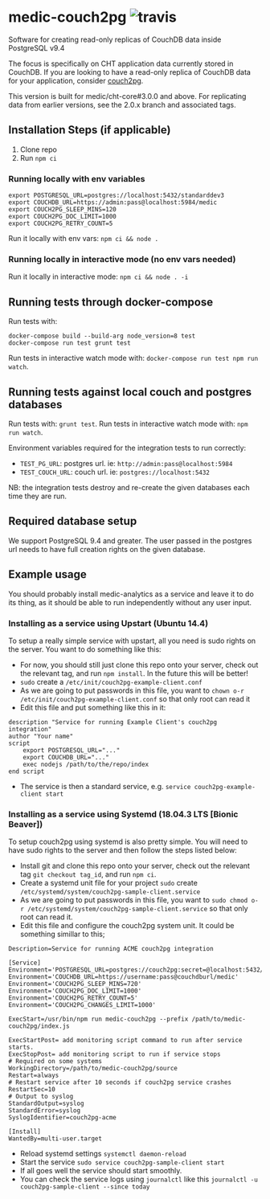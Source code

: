 # medic-couch2pg ![travis](https://travis-ci.org/medic/medic-couch2pg.svg?branch=master)

Software for creating read-only replicas of CouchDB data inside PostgreSQL v9.4

The focus is specifically on CHT application data currently stored in CouchDB. If you are looking to have a read-only replica of CouchDB data for your application, consider [couch2pg](https://www.npmjs.com/package/couch2pg).

This version is built for medic/cht-core#3.0.0 and above. For replicating data from earlier versions, see the 2.0.x branch and associated tags.

## Installation Steps (if applicable)

1. Clone repo
2. Run `npm ci`

### Running locally with env variables

```
export POSTGRESQL_URL=postgres://localhost:5432/standarddev3
export COUCHDB_URL=https://admin:pass@localhost:5984/medic
export COUCH2PG_SLEEP_MINS=120
export COUCH2PG_DOC_LIMIT=1000
export COUCH2PG_RETRY_COUNT=5
```

Run it locally with env vars: `npm ci && node .`

### Running locally in interactive mode (no env vars needed)

Run it locally in interactive mode: `npm ci && node . -i`


## Running tests through docker-compose

Run tests with:
```
docker-compose build --build-arg node_version=8 test
docker-compose run test grunt test
```
Run tests in interactive watch mode with: `docker-compose run test npm run watch`.


## Running tests against local couch and postgres databases

Run tests with: `grunt test`.
Run tests in interactive watch mode with: `npm run watch`.

Environment variables required for the integration tests to run correctly:
 * `TEST_PG_URL`: postgres url. ie: `http://admin:pass@localhost:5984`
 * `TEST_COUCH_URL`: couch url. ie: `postgres://localhost:5432`

NB: the integration tests destroy and re-create the given databases each time they are run.


## Required database setup

We support PostgreSQL 9.4 and greater. The user passed in the postgres url needs to have full creation rights on the given database.

## Example usage

You should probably install medic-analytics as a service and leave it to do its thing, as it should be able to run independently without any user input.

### Installing as a service using Upstart (Ubuntu 14.4)

To setup a really simple service with upstart, all you need is sudo rights on the server. You want to do something like this:
 - For now, you should still just clone this repo onto your server, check out the relevant tag, and run `npm install`. In the future this will be better!
 - `sudo` create a `/etc/init/couch2pg-example-client.conf`
 - As we are going to put passwords in this file, you want to `chown o-r /etc/init/couch2pg-example-client.conf` so that only root can read it
 - Edit this file and put something like this in it:

```
description "Service for running Example Client's couch2pg integration"
author "Your name"
script
    export POSTGRESQL_URL="..."
    export COUCHDB_URL="..."
    exec nodejs /path/to/the/repo/index
end script
```
 - The service is then a standard service, e.g. `service couch2pg-example-client start`
 
 ### Installing as a service using Systemd (18.04.3 LTS [Bionic Beaver])
To setup couch2pg using systemd is also pretty simple. You will need to have sudo rights to the server and then follow the steps listed below:
 
 - Install git and clone this repo onto your server, check out the relevant tag `git checkout tag_id`, and run `npm ci`. 
 - Create a systemd unit file for your project `sudo` create `/etc/systemd/system/couch2pg-sample-client.service`
 - As we are going to put passwords in this file, you want to `sudo chmod o-r /etc/systemd/system/couch2pg-sample-client.service` so that only root can read it.
 - Edit this file and configure the couch2pg system unit. It could be something simillar to this;
 ```[Unit]
Description=Service for running ACME couch2pg integration

[Service]
Environment='POSTGRESQL_URL=postgres://couch2pg:secret=@localhost:5432/db'
Environment='COUCHDB_URL=https://username:pass@couchdburl/medic'
Environment='COUCH2PG_SLEEP_MINS=720'
Environment='COUCH2PG_DOC_LIMIT=1000'
Environment='COUCH2PG_RETRY_COUNT=5'
Environment='COUCH2PG_CHANGES_LIMIT=1000'

ExecStart=/usr/bin/npm run medic-couch2pg --prefix /path/to/medic-couch2pg/index.js

ExecStartPost= add monitoring script command to run after service starts.
ExecStopPost= add monitoring script to run if service stops 
# Required on some systems
WorkingDirectory=/path/to/medic-couch2pg/source
Restart=always
# Restart service after 10 seconds if couch2pg service crashes
RestartSec=10
# Output to syslog
StandardOutput=syslog
StandardError=syslog
SyslogIdentifier=couch2pg-acme

[Install]
WantedBy=multi-user.target
```

 - Reload systemd settings `systemctl daemon-reload`
 - Start the service `sudo service couch2pg-sample-client start`
 - If all goes well the service should start smoothly.
 - You can check the service logs using `journalctl` like this `journalctl -u couch2pg-sample-client --since today`
 
 

